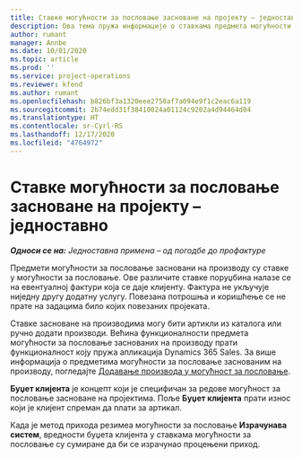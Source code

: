 ```yaml
---
title: Ставке могућности за пословање засноване на пројекту – једноставно
description: Ова тема пружа информације о ставкама предмета могућности за пословање заснованим на производу у услузи Project Operations.
author: rumant
manager: Annbe
ms.date: 10/01/2020
ms.topic: article
ms.prod: ''
ms.service: project-operations
ms.reviewer: kfend
ms.author: rumant
ms.openlocfilehash: b826bf3a1320eee2758af7a094e9f1c2eac6a119
ms.sourcegitcommit: 2b74edd31f38410024a01124c9202a4d94464d04
ms.translationtype: HT
ms.contentlocale: sr-Cyrl-RS
ms.lasthandoff: 12/17/2020
ms.locfileid: "4764972"
---
```

# <a name="product-based-opportunity-lines---lite"></a>Ставке могућности за пословање засноване на пројекту – једноставно

_**Односи се на:** Једноставна примена – од погодбе до профактуре_

Предмети могућности за пословање засновани на производу су ставке у могућности за пословање. Ове различите ставке поруџбина налазе се на евентуалној фактури која се даје клијенту. Фактура не укључује ниједну другу додатну услугу. Повезана потрошња и коришћење се не прате на задацима било којих повезаних пројеката.

Ставке засноване на производима могу бити артикли из каталога или ручно додати производи. Већина функционалности предмета могућности за пословање заснованих на производу прати функционалност коју пружа апликација Dynamics 365 Sales. За више информација о предметима могућности за пословање заснованим на производу, погледајте [Додавање производа у могућност за пословање](https://docs.microsoft.com/dynamics365/sales-enterprise/add-products-opportunity).

**Буџет клијента** је концепт који је специфичан за редове могућност за пословање засноване на пројектима. Поље **Буџет клијента** прати износ који је клијент спреман да плати за артикал.

Када је метод прихода резимеа могућности за пословање **Израчунава систем**, вредности буџета клијента у ставкама могућности за пословање су сумиране да би се израчунао процењени приход. 


